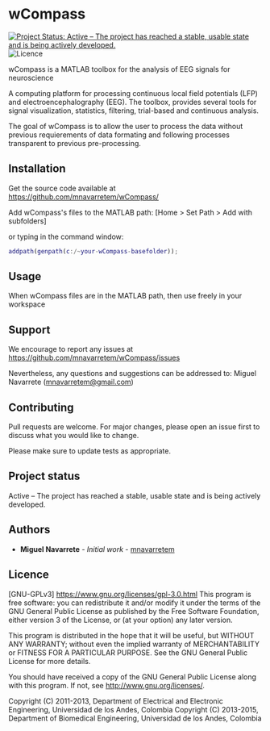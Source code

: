 # wCompass
[![Project Status: Active – The project has reached a stable, usable state and is being actively developed.](https://www.repostatus.org/badges/latest/active.svg)](https://www.repostatus.org/#active)
![Licence](https://img.shields.io/github/license/mnavarretem/wCompass)

wCompass is a MATLAB toolbox for the analysis of EEG signals for neuroscience

A computing platform for processing continuous local field potentials
(LFP) and electroencephalography (EEG). The toolbox, provides several tools for 
signal visualization, statistics, filtering, trial-based and continuous analysis. 

The goal of wCompass is to allow the user to process the data without previous 
requierements of data formating and following processes transparent to previous
pre-processing. 

## Installation
Get the source code available at https://github.com/mnavarretem/wCompass/

Add wCompass's files to the MATLAB path: [Home > Set Path > Add with subfolders]

or typing in the command window:
``` Matlab
addpath(genpath(c:/~your-wCompass-basefolder));
```

## Usage
When wCompass files are in the MATLAB path, then use freely in your workspace 


## Support
We encourage to report any issues at https://github.com/mnavarretem/wCompass/issues

Nevertheless, any questions and suggestions can be addressed to:
Miguel Navarrete (mnavarretem@gmail.com)

## Contributing
Pull requests are welcome. For major changes, please open an issue first to discuss what you would like to change.

Please make sure to update tests as appropriate.

## Project status
Active – The project has reached a stable, usable state and is being actively developed.

## Authors

* **Miguel Navarrete** - *Initial work* - [mnavarretem](https://github.com/mnavarretem)

## Licence
[GNU-GPLv3] https://www.gnu.org/licenses/gpl-3.0.html
This program is free software: you can redistribute it and/or modify
it under the terms of the GNU General Public License as published by
the Free Software Foundation, either version 3 of the License, or
(at your option) any later version.

This program is distributed in the hope that it will be useful,
but WITHOUT ANY WARRANTY; without even the implied warranty of
MERCHANTABILITY or FITNESS FOR A PARTICULAR PURPOSE.  See the
GNU General Public License for more details.

You should have received a copy of the GNU General Public License
along with this program.  If not, see <http://www.gnu.org/licenses/>.

Copyright (C) 2011-2013, Department of Electrical and Electronic Engineering, Universidad de los Andes, Colombia
Copyright (C) 2013-2015, Department of Biomedical Engineering, Universidad de los Andes, Colombia